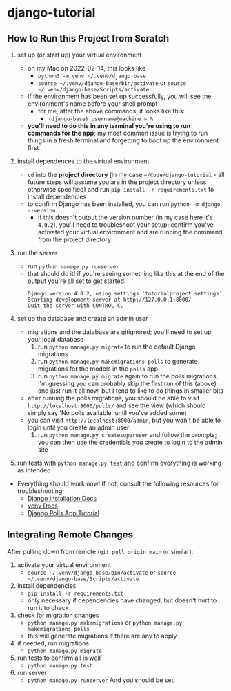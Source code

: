 # django-tutorial

## How to Run this Project from Scratch
1) set up (or start up) your virtual environment
    - on my Mac on 2022-02-14, this looks like 
        - `python3 -m venv ~/.venv/django-base`
        - `source ~/.venv/django-base/bin/activate` or `source ~/.venv/django-base/Scripts/activate`
    - if the environment has been set up successfully, you will see the environment's name before your shell prompt
        - for me, after the above commands, it looks like this:
            - `(django-base) username@machine ~ %`
    - **you'll need to do this in any terminal you're using to run commands for the app**; my most common issue is trying to run things in a fresh terminal and forgetting to boot up the environment first
1) install dependences to the virtual environment
    - `cd` into the **project directory** (in my case `~/Code/django-tutorial` - all future steps will assume you are in the project directory unless otherwise specified) and run `pip install -r requirements.txt` to install dependencies
    - to confirm Django has been installed, you can run `python -m django --version`
        - if this doesn't output the version number (in my case here it's `4.0.2`), you'll need to troubleshoot your setup; confirm you've activated your virtual environment and are running the command from the project directory
1) run the server
    - run `python manage.py runserver`
    - that should do it! if you're seeing something like this at the end of the output you're all set to get started.
        ```
        Django version 4.0.2, using settings 'tutorialproject.settings'
        Starting development server at http://127.0.0.1:8000/
        Quit the server with CONTROL-C.
        ```
1) set up the database and create an admin user
    - migrations and the database are gitignored; you'll need to set up your local database
        1) run `python manage.py migrate` to run the default Django migrations
        1) run `python manage.py makemigrations polls` to generate migrations for the models in the `polls` app
        1) run `python manage.py migrate` again to run the polls migrations; I'm guessing you can probably skip the first run of this (above) and just run it all now, but I tend to like to do things in smaller bits
    - after running the polls migrations, you should be able to visit `http://localhost:8000/polls/` and see the view (which should simply say 'No polls available' until you've added some)
    - you can visit `http://localhost:8000/admin`, but you won't be able to login until you create an admin user
        1) run `python manage.py createsuperuser` and follow the prompts; you can then use the credentials you create to login to the admin site

1) run tests with `python manage.py test` and confirm everything is working as intended

- Everything should work now! If not, consult the following resources for troubleshooting:
    - [Django Installation Docs](https://docs.djangoproject.com/en/4.0/intro/install/)
    - [venv Docs](https://docs.python.org/3/tutorial/venv.html)
    - [Django Polls App Tutorial](https://docs.djangoproject.com/en/4.0/intro/tutorial01/)

## Integrating Remote Changes
After pulling down from remote (`git pull origin main` or similar):
1) activate your virtual environment
    - `source ~/.venv/django-base/bin/activate` or `source ~/.venv/django-base/Scripts/activate`
1) install dependencies
    - `pip install -r requirements.txt`
    - only necessary if dependencies have changed, but doesn't hurt to run it to check
1) check for migration changes
    - `python manage.py makemigrations` or `python manage.py makemigrations polls`
    - this will generate migrations if there are any to apply
1) if needed, run migrations
    - `python manage.py migrate`
1) run tests to confirm all is well
    - `python manage.py test`
1) run server
    - `python manage.py runserver`
And you should be set!